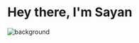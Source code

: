 # Hey there, I'm Sayan
![background](https://github.com/user-attachments/assets/43fb363e-8d03-41f8-8620-24899ec0760c)
